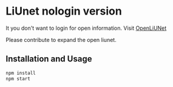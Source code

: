 # LiUnet nologin version
It you don't want to login for open information.
Visit [OpenLiUNet](https://liunet.eu/)

Please contribute to expand the open liunet.

## Installation and Usage

```bash
npm install
npm start
```
